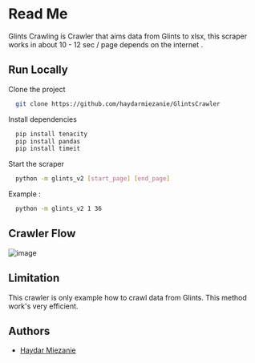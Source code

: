 
# Read Me

Glints Crawling is Crawler that aims data from Glints to xlsx, this scraper works in about 10 - 12 sec / page depends on the internet .

## Run Locally

Clone the project

```bash
  git clone https://github.com/haydarmiezanie/GlintsCrawler
```

Install dependencies

```bash
  pip install tenacity
  pip install pandas
  pip install timeit
```

Start the scraper

```bash
  python -m glints_v2 [start_page] [end_page]
```
Example :

```bash
  python -m glints_v2 1 36
```
## Crawler Flow

![image](https://user-images.githubusercontent.com/39428898/207851206-24854c8b-fdc1-4ed8-af77-7600b322b09a.png)


## Limitation

This crawler is only example how to crawl data from Glints. This method work's very efficient.

## Authors

- [Haydar Miezanie](https://github.com/haydarmiezanie)

